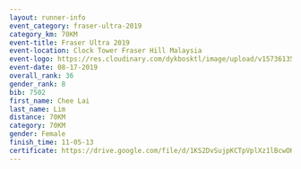 ```yaml
---
layout: runner-info 
event_category: fraser-ultra-2019 
category_km: 70KM 
event-title: Fraser Ultra 2019 
event-location: Clock Tower Fraser Hill Malaysia 
event-logo: https://res.cloudinary.com/dykbosktl/image/upload/v1573613535/Logo/logo_mfst7w.jpg
event-date: 08-17-2019 
overall_rank: 36
gender_rank: 8
bib: 7502
first_name: Chee Lai
last_name: Lim
distance: 70KM
category: 70KM
gender: Female
finish_time: 11-05-13
certificate: https://drive.google.com/file/d/1KS2DvSujpKCTpVplXz1lBcwOKoZ-J9Xv/view?usp=sharing
---
```

